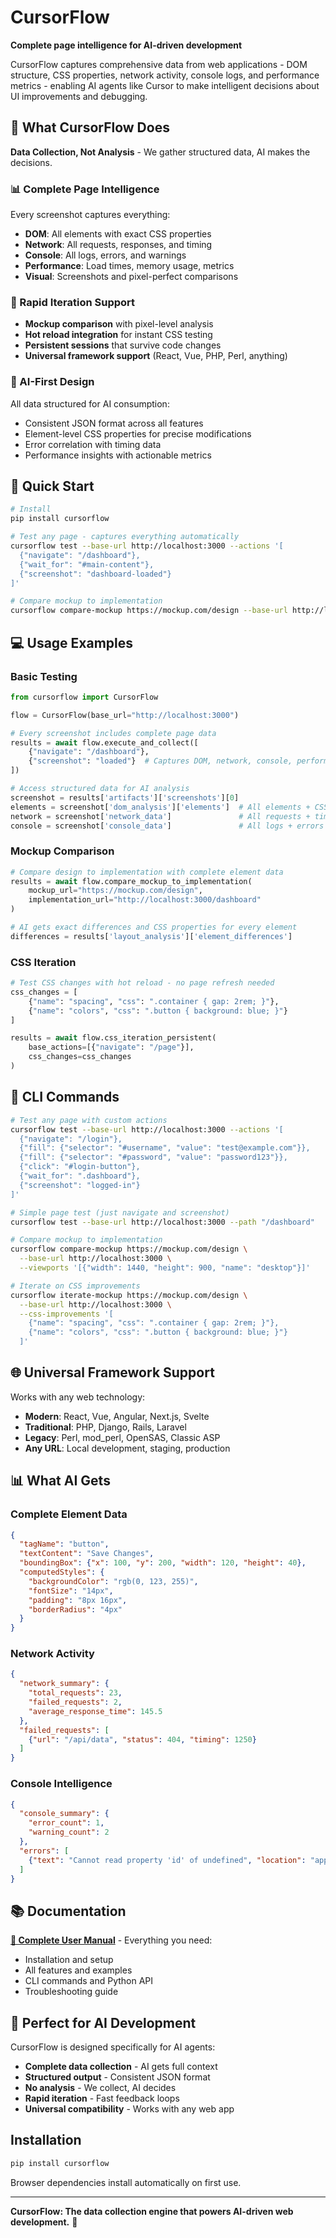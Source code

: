 # CursorFlow

**Complete page intelligence for AI-driven development**

CursorFlow captures comprehensive data from web applications - DOM structure, CSS properties, network activity, console logs, and performance metrics - enabling AI agents like Cursor to make intelligent decisions about UI improvements and debugging.

## 🎯 What CursorFlow Does

**Data Collection, Not Analysis** - We gather structured data, AI makes the decisions.

### **📊 Complete Page Intelligence**
Every screenshot captures everything:
- **DOM**: All elements with exact CSS properties
- **Network**: All requests, responses, and timing
- **Console**: All logs, errors, and warnings  
- **Performance**: Load times, memory usage, metrics
- **Visual**: Screenshots and pixel-perfect comparisons

### **🔄 Rapid Iteration Support**
- **Mockup comparison** with pixel-level analysis
- **Hot reload integration** for instant CSS testing
- **Persistent sessions** that survive code changes
- **Universal framework support** (React, Vue, PHP, Perl, anything)

### **🤖 AI-First Design**
All data structured for AI consumption:
- Consistent JSON format across all features
- Element-level CSS properties for precise modifications
- Error correlation with timing data
- Performance insights with actionable metrics

## 🚀 Quick Start

```bash
# Install
pip install cursorflow

# Test any page - captures everything automatically
cursorflow test --base-url http://localhost:3000 --actions '[
  {"navigate": "/dashboard"},
  {"wait_for": "#main-content"},
  {"screenshot": "dashboard-loaded"}
]'

# Compare mockup to implementation
cursorflow compare-mockup https://mockup.com/design --base-url http://localhost:3000
```

## 💻 Usage Examples

### **Basic Testing**
```python
from cursorflow import CursorFlow

flow = CursorFlow(base_url="http://localhost:3000")

# Every screenshot includes complete page data
results = await flow.execute_and_collect([
    {"navigate": "/dashboard"},
    {"screenshot": "loaded"}  # Captures DOM, network, console, performance
])

# Access structured data for AI analysis
screenshot = results['artifacts']['screenshots'][0]
elements = screenshot['dom_analysis']['elements']  # All elements + CSS
network = screenshot['network_data']               # All requests + timing
console = screenshot['console_data']               # All logs + errors
```

### **Mockup Comparison**
```python
# Compare design to implementation with complete element data
results = await flow.compare_mockup_to_implementation(
    mockup_url="https://mockup.com/design",
    implementation_url="http://localhost:3000/dashboard"
)

# AI gets exact differences and CSS properties for every element
differences = results['layout_analysis']['element_differences']
```

### **CSS Iteration**
```python
# Test CSS changes with hot reload - no page refresh needed
css_changes = [
    {"name": "spacing", "css": ".container { gap: 2rem; }"},
    {"name": "colors", "css": ".button { background: blue; }"}
]

results = await flow.css_iteration_persistent(
    base_actions=[{"navigate": "/page"}],
    css_changes=css_changes
)
```

## 🔧 CLI Commands

```bash
# Test any page with custom actions
cursorflow test --base-url http://localhost:3000 --actions '[
  {"navigate": "/login"},
  {"fill": {"selector": "#username", "value": "test@example.com"}},
  {"fill": {"selector": "#password", "value": "password123"}},
  {"click": "#login-button"},
  {"wait_for": ".dashboard"},
  {"screenshot": "logged-in"}
]'

# Simple page test (just navigate and screenshot)
cursorflow test --base-url http://localhost:3000 --path "/dashboard"

# Compare mockup to implementation
cursorflow compare-mockup https://mockup.com/design \
  --base-url http://localhost:3000 \
  --viewports '[{"width": 1440, "height": 900, "name": "desktop"}]'

# Iterate on CSS improvements
cursorflow iterate-mockup https://mockup.com/design \
  --base-url http://localhost:3000 \
  --css-improvements '[
    {"name": "spacing", "css": ".container { gap: 2rem; }"},
    {"name": "colors", "css": ".button { background: blue; }"}
  ]'
```

## 🌐 Universal Framework Support

Works with any web technology:
- **Modern**: React, Vue, Angular, Next.js, Svelte
- **Traditional**: PHP, Django, Rails, Laravel
- **Legacy**: Perl, mod_perl, OpenSAS, Classic ASP
- **Any URL**: Local development, staging, production

## 📊 What AI Gets

### **Complete Element Data**
```json
{
  "tagName": "button",
  "textContent": "Save Changes",
  "boundingBox": {"x": 100, "y": 200, "width": 120, "height": 40},
  "computedStyles": {
    "backgroundColor": "rgb(0, 123, 255)",
    "fontSize": "14px",
    "padding": "8px 16px",
    "borderRadius": "4px"
  }
}
```

### **Network Activity**
```json
{
  "network_summary": {
    "total_requests": 23,
    "failed_requests": 2,
    "average_response_time": 145.5
  },
  "failed_requests": [
    {"url": "/api/data", "status": 404, "timing": 1250}
  ]
}
```

### **Console Intelligence**
```json
{
  "console_summary": {
    "error_count": 1,
    "warning_count": 2
  },
  "errors": [
    {"text": "Cannot read property 'id' of undefined", "location": "app.js:42"}
  ]
}
```

## 📚 Documentation

**[📖 Complete User Manual](docs/USER_MANUAL.md)** - Everything you need:
- Installation and setup
- All features and examples
- CLI commands and Python API
- Troubleshooting guide

## 🎯 Perfect for AI Development

CursorFlow is designed specifically for AI agents:
- **Complete data collection** - AI gets full context
- **Structured output** - Consistent JSON format
- **No analysis** - We collect, AI decides
- **Rapid iteration** - Fast feedback loops
- **Universal compatibility** - Works with any web app

## Installation

```bash
pip install cursorflow
```

Browser dependencies install automatically on first use.

---

**CursorFlow: The data collection engine that powers AI-driven web development.** 🚀